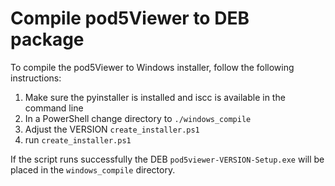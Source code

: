 # Compile pod5Viewer to DEB package

To compile the pod5Viewer to Windows installer, follow the following instructions:

1. Make sure the pyinstaller is installed and iscc is available in the command line
2. In a PowerShell change directory to `./windows_compile`
3. Adjust the VERSION `create_installer.ps1`
4. run `create_installer.ps1`

If the script runs successfully the DEB `pod5viewer-VERSION-Setup.exe` will be placed in the `windows_compile` directory.
